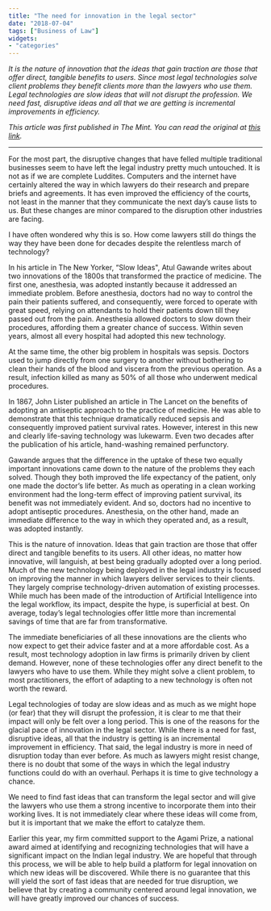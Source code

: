 ```yaml
---
title: "The need for innovation in the legal sector"
date: "2018-07-04"
tags: ["Business of Law"]
widgets: 
- "categories"
---
```


*It is the nature of innovation that the ideas that gain traction are those that offer direct, tangible benefits to users. Since most legal technologies solve client problems they benefit clients more than the lawyers who use them. Legal technologies are slow ideas that will not disrupt the profession. We need fast, disruptive ideas and all that we are getting is incremental improvements in efficiency.*
<!--more-->
*This article was first published in The Mint. You can read the original at [this link](https://www.livemint.com/Opinion/3UrRY5jSRHP1eW4YCq7vpJ/The-need-for-innovation-in-the-legal-sector.html).*

---

For the most part, the disruptive changes that have felled multiple traditional businesses seem to have left the legal industry pretty much untouched. It is not as if we are complete Luddites. Computers and the internet have certainly altered the way in which lawyers do their research and prepare briefs and agreements. It has even improved the efficiency of the courts, not least in the manner that they communicate the next day’s cause lists to us. But these changes are minor compared to the disruption other industries are facing.

I have often wondered why this is so. How come lawyers still do things the way they have been done for decades despite the relentless march of technology?

In his article in The New Yorker, “Slow Ideas", Atul Gawande writes about two innovations of the 1800s that transformed the practice of medicine. The first one, anesthesia, was adopted instantly because it addressed an immediate problem. Before anesthesia, doctors had no way to control the pain their patients suffered, and consequently, were forced to operate with great speed, relying on attendants to hold their patients down till they passed out from the pain. Anesthesia allowed doctors to slow down their procedures, affording them a greater chance of success. Within seven years, almost all every hospital had adopted this new technology.

At the same time, the other big problem in hospitals was sepsis. Doctors used to jump directly from one surgery to another without bothering to clean their hands of the blood and viscera from the previous operation. As a result, infection killed as many as 50% of all those who underwent medical procedures.

In 1867, John Lister published an article in The Lancet on the benefits of adopting an antiseptic approach to the practice of medicine. He was able to demonstrate that this technique dramatically reduced sepsis and consequently improved patient survival rates. However, interest in this new and clearly life-saving technology was lukewarm. Even two decades after the publication of his article, hand-washing remained perfunctory.

Gawande argues that the difference in the uptake of these two equally important innovations came down to the nature of the problems they each solved. Though they both improved the life expectancy of the patient, only one made the doctor’s life better. As much as operating in a clean working environment had the long-term effect of improving patient survival, its benefit was not immediately evident. And so, doctors had no incentive to adopt antiseptic procedures. Anesthesia, on the other hand, made an immediate difference to the way in which they operated and, as a result, was adopted instantly.

This is the nature of innovation. Ideas that gain traction are those that offer direct and tangible benefits to its users. All other ideas, no matter how innovative, will languish, at best being gradually adopted over a long period. Much of the new technology being deployed in the legal industry is focused on improving the manner in which lawyers deliver services to their clients. They largely comprise technology-driven automation of existing processes. While much has been made of the introduction of Artificial Intelligence into the legal workflow, its impact, despite the hype, is superficial at best. On average, today’s legal technologies offer little more than incremental savings of time that are far from transformative.

The immediate beneficiaries of all these innovations are the clients who now expect to get their advice faster and at a more affordable cost. As a result, most technology adoption in law firms is primarily driven by client demand. However, none of these technologies offer any direct benefit to the lawyers who have to use them. While they might solve a client problem, to most practitioners, the effort of adapting to a new technology is often not worth the reward.

Legal technologies of today are slow ideas and as much as we might hope (or fear) that they will disrupt the profession, it is clear to me that their impact will only be felt over a long period. This is one of the reasons for the glacial pace of innovation in the legal sector. While there is a need for fast, disruptive ideas, all that the industry is getting is an incremental improvement in efficiency. That said, the legal industry is more in need of disruption today than ever before. As much as lawyers might resist change, there is no doubt that some of the ways in which the legal industry functions could do with an overhaul. Perhaps it is time to give technology a chance.

We need to find fast ideas that can transform the legal sector and will give the lawyers who use them a strong incentive to incorporate them into their working lives. It is not immediately clear where these ideas will come from, but it is important that we make the effort to catalyze them.

Earlier this year, my firm committed support to the Agami Prize, a national award aimed at identifying and recognizing technologies that will have a significant impact on the Indian legal industry. We are hopeful that through this process, we will be able to help build a platform for legal innovation on which new ideas will be discovered. While there is no guarantee that this will yield the sort of fast ideas that are needed for true disruption, we believe that by creating a community centered around legal innovation, we will have greatly improved our chances of success.

